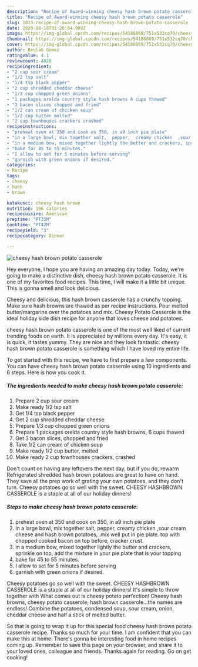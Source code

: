```yaml
---
description: "Recipe of Award-winning cheesy hash brown potato casserole"
title: "Recipe of Award-winning cheesy hash brown potato casserole"
slug: 1013-recipe-of-award-winning-cheesy-hash-brown-potato-casserole
date: 2020-08-18T01:26:04.909Z
image: https://img-global.cpcdn.com/recipes/54186869/751x532cq70/cheesy-hash-brown-potato-casserole-recipe-main-photo.jpg
thumbnail: https://img-global.cpcdn.com/recipes/54186869/751x532cq70/cheesy-hash-brown-potato-casserole-recipe-main-photo.jpg
cover: https://img-global.cpcdn.com/recipes/54186869/751x532cq70/cheesy-hash-brown-potato-casserole-recipe-main-photo.jpg
author: Beulah Gomez
ratingvalue: 4.1
reviewcount: 4028
recipeingredient:
- "2 cup sour cream"
- "1/2 tsp salt"
- "1/4 tsp black pepper"
- "2 cup shredded cheddar cheese"
- "1/3 cup chopped green onions"
- "1 packages orelda country style hash browns 6 cups thawed"
- "3 bacon slices chopped and fried"
- "1/2 can cream of chicken soup"
- "1/2 cup butter melted"
- "2 cup townhouses crackers crashed"
recipeinstructions:
- "preheat oven at 350 and cook on 350, in a9 inch pie plate"
- "in a large bowl, mix together salt,  pepper,  creamy chicken  ,sour cream cheese and hash brown potatoes,  .mix well put in pie plate. top with chopped cooked bacon on top before, cracker crust."
- "in a medium bow, mixed together lightly the butter and crackers, sprinkle on top, add the mixture in your pie plate that is your topping"
- "bake for 45 to 55 minutes."
- "I allow to set for 5 minutes before serving"
- "garnish with green onions if desired."
categories:
- Recipe
tags:
- cheesy
- hash
- brown

katakunci: cheesy hash brown 
nutrition: 156 calories
recipecuisine: American
preptime: "PT35M"
cooktime: "PT42M"
recipeyield: "3"
recipecategory: Dinner

---
```



![cheesy hash brown potato casserole](https://img-global.cpcdn.com/recipes/54186869/751x532cq70/cheesy-hash-brown-potato-casserole-recipe-main-photo.jpg)

Hey everyone, I hope you are having an amazing day today. Today, we're going to make a distinctive dish, cheesy hash brown potato casserole. It is one of my favorites food recipes. This time, I will make it a little bit unique. This is gonna smell and look delicious.

Cheesy and delicious, this hash brown casserole has a crunchy topping. Make sure hash browns are thawed as per recipe instructions. Pour melted butter/margarine over the potatoes and mix. Cheesy Potato Casserole is the ideal holiday side dish recipe for anyone that loves cheese and potatoes.

cheesy hash brown potato casserole is one of the most well liked of current trending foods on earth. It is appreciated by millions every day. It's easy, it is quick, it tastes yummy. They are nice and they look fantastic. cheesy hash brown potato casserole is something which I have loved my entire life.


To get started with this recipe, we have to first prepare a few components. You can have cheesy hash brown potato casserole using 10 ingredients and 6 steps. Here is how you cook it.

<!--inarticleads1-->

##### The ingredients needed to make cheesy hash brown potato casserole:

1. Prepare 2 cup sour cream
1. Make ready 1/2 tsp salt
1. Get 1/4 tsp black pepper
1. Get 2 cup shredded cheddar cheese
1. Prepare 1/3 cup chopped green onions
1. Prepare 1 packages orelda country style hash browns, 6 cups thawed
1. Get 3 bacon slices, chopped and fried
1. Take 1/2 can cream of chicken soup
1. Make ready 1/2 cup butter, melted
1. Make ready 2 cup townhouses crackers, crashed


Don&#39;t count on having any leftovers the next day, but if you do, rewarm Refrigerated shredded hash brown potatoes are great to have on hand. They save all the prep work of grating your own potatoes, and they don&#39;t turn. Cheesy potatoes go so well with the sweet. CHEESY HASHBROWN CASSEROLE is a staple at all of our holiday dinners! 

<!--inarticleads2-->

##### Steps to make cheesy hash brown potato casserole:

1. preheat oven at 350 and cook on 350, in a9 inch pie plate
1. in a large bowl, mix together salt,  pepper,  creamy chicken  ,sour cream cheese and hash brown potatoes,  .mix well put in pie plate. top with chopped cooked bacon on top before, cracker crust.
1. in a medium bow, mixed together lightly the butter and crackers, sprinkle on top, add the mixture in your pie plate that is your topping
1. bake for 45 to 55 minutes.
1. I allow to set for 5 minutes before serving
1. garnish with green onions if desired.


Cheesy potatoes go so well with the sweet. CHEESY HASHBROWN CASSEROLE is a staple at all of our holiday dinners! It&#39;s simple to throw together with What comes out is cheesy potato perfection! Cheesy hash browns, cheesy potato casserole, hash brown casserole…the names are endless! Combine the potatoes, condensed soup, sour cream, onion, cheddar cheese and half a stick of melted butter. 

So that is going to wrap it up for this special food cheesy hash brown potato casserole recipe. Thanks so much for your time. I am confident that you can make this at home. There's gonna be interesting food in home recipes coming up. Remember to save this page on your browser, and share it to your loved ones, colleague and friends. Thanks again for reading. Go on get cooking!
